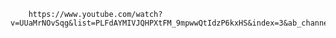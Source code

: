 
        https://www.youtube.com/watch?v=UUaMrNOvSqg&list=PLFdAYMIVJQHPXtFM_9mpwwQtIdzP6kxHS&index=3&ab_channel=NikhilLohia